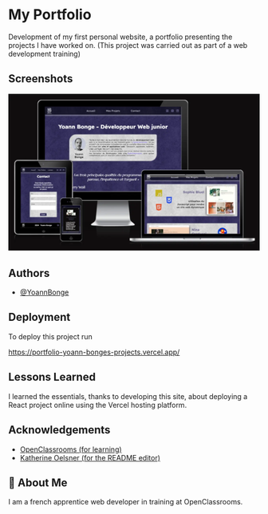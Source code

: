 
# My Portfolio

Development of my first personal website, a portfolio presenting the projects I have worked on. (This project was carried out as part of a web development training)


## Screenshots

![Responsive-Illustration](https://github.com/yoannBonge/Portfolio/blob/main/public/responsive-illustration-portfolio.webp)



## Authors

- [@YoannBonge](https://www.github.com/yoannBonge)


## Deployment

To deploy this project run

https://portfolio-yoann-bonges-projects.vercel.app/


## Lessons Learned

I learned the essentials, thanks to developing this site, about deploying a React project online using the Vercel hosting platform.


## Acknowledgements

 - [OpenClassrooms (for learning)](https://openclassrooms.com/fr/)
 - [Katherine Oelsner (for the README editor)](https://github.com/octokatherine)


## 🚀 About Me
I am a french apprentice web developer in training at OpenClassrooms.

